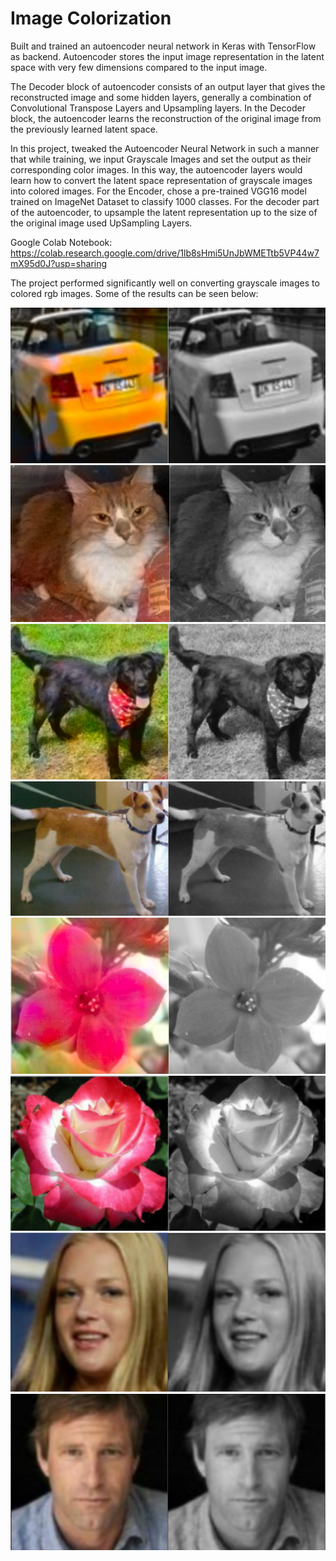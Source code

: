 # Image Colorization

Built and trained an autoencoder neural network in Keras with TensorFlow as backend. Autoencoder stores the input image representation in the latent space with very few dimensions compared to the input image.

The Decoder block of autoencoder consists of an output layer that gives the reconstructed image and some hidden layers, generally a combination of Convolutional Transpose Layers and Upsampling layers. In the Decoder block, the autoencoder learns the reconstruction of the original image from the previously learned latent space.

In this project, tweaked the Autoencoder Neural Network in such a manner that while training, we input Grayscale Images and set the output as their corresponding color images. In this way, the autoencoder layers would learn how to convert the latent space representation of grayscale images into colored images. For the Encoder, chose a pre-trained VGG16 model trained on ImageNet Dataset to classify 1000 classes. For the decoder part of the autoencoder, to upsample the latent representation up to the size of the original image used UpSampling Layers.

Google Colab Notebook: https://colab.research.google.com/drive/1lb8sHmi5UnJbWMETtb5VP44w7mX95d0J?usp=sharing

The project performed significantly well on converting grayscale images to colored rgb images. Some of the results can be seen below: 

![image](https://github.com/PrinceShishodia/Image_Colorization/blob/main/Test_Images/test_car.png)
![image](https://github.com/PrinceShishodia/Image_Colorization/blob/main/Test_Images/test_cat.png)
![image](https://github.com/PrinceShishodia/Image_Colorization/blob/main/Test_Images/test_dog_1.png)
![image](https://github.com/PrinceShishodia/Image_Colorization/blob/main/Test_Images/test_dog_2.png)
![image](https://github.com/PrinceShishodia/Image_Colorization/blob/main/Test_Images/test_flower_1.png)
![image](https://github.com/PrinceShishodia/Image_Colorization/blob/main/Test_Images/test_flower_2.png)
![image](https://github.com/PrinceShishodia/Image_Colorization/blob/main/Test_Images/test_person_female.png)
![image](https://github.com/PrinceShishodia/Image_Colorization/blob/main/Test_Images/test_person_male.png)
